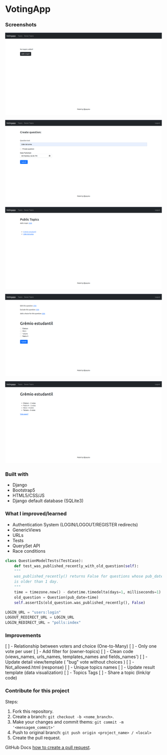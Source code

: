 # VotingApp 

### Screenshots
![Home (no topics)](public/readme/no_topics.png)

![Create a Topic Page](public/readme/create_topic.png)

![Public Topics Page](public/readme/two_topics.png)

![Vote admin(owner) Page](public/readme/vote_page.png)

![Result Page ](public/readme/result_page.png)

### Built with
- Django
- Bootstrap5
- HTML5/CSS/JS
- Django default database (SQLite3)

### What I improved/learned
 - Authentication System (LOGIN/LOGOUT/REGISTER redirects)
 - GenericViews
 - URLs
 - Tests 
 - QuerySet API 
 - Race conditions 
 
```python
class QuestionModelTests(TestCase):
	def test_was_published_recently_with_old_question(self):
	"""
	was_published_recently() returns False for questions whose pub_date
	is older than 1 day.
	"""
	time = timezone.now() - datetime.timedelta(days=1, milliseconds=1)
	old_question = Question(pub_date=time)
	self.assertIs(old_question.was_published_recently(), False)
```

```python
LOGIN_URL = "users:login"
LOGOUT_REDIRECT_URL = LOGIN_URL
LOGIN_REDIRECT_URL = "polls:index"
```

### Improvements
[ ] - Relationship between voters and choice (One-to-Many)
[ ] - Only one vote per user
[ ] - Add filter for (owner-topics)
[ ] - Clean code (views_names, urls_names, templates_names and fields_names')
[ ] - Update detail view/template ( "bug" vote without choices )
[ ] - Not_allowed.html (response)
[ ] - Unique topics names
[ ] - Update result template (data visualization)
[ ] - Topics Tags
[ ] - Share a topic (link/qr code)

### Contribute for this project
Steps:

1. Fork this repository.
2. Create a branch: `git checkout -b <nome_branch>`.
3. Make your changes and commit thems: `git commit -m '<mensagem_commit>'`
4. Push to original branch: `git push origin <project_name> / <local>`
5. Create the pull request.

GitHub Docs [how to create a pull request](https://help.github.com/en/github/collaborating-with-issues-and-pull-requests/creating-a-pull-request).